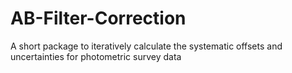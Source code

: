 # AB-Filter-Correction
A short package to iteratively calculate the systematic offsets and uncertainties for photometric survey data
